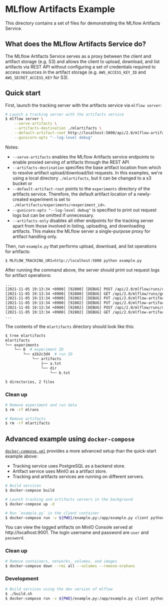 # MLflow Artifacts Example

This directory contains a set of files for demonstrating the MLflow Artifacts Service.

## What does the MLflow Artifacts Service do?

The MLflow Artifacts Service serves as a proxy between the client and artifact storage (e.g. S3)
and allows the client to upload, download, and list artifacts via REST API without configuring
a set of credentials required to access resources in the artifact storage (e.g. `AWS_ACCESS_KEY_ID`
and `AWS_SECRET_ACCESS_KEY` for S3).

## Quick start

First, launch the tracking server with the artifacts service via `mlflow server`:

```sh
# Launch a tracking server with the artifacts service
$ mlflow server \
    --serve-artifacts \
    --artifacts-destination ./mlartifacts \
    --default-artifact-root http://localhost:5000/api/2.0/mlflow-artifacts/artifacts/experiments \
    --gunicorn-opts "--log-level debug"
```

Notes:

- `--serve-artifacts` enables the MLflow Artifacts service endpoints to enable proxied serving of artifacts through the REST API
- `--artifacts-destination` specifies the base artifact location from which to resolve artifact upload/download/list requests. In this examples, we're using a local directory `./mlartifacts`, but it can be changed to a s3 bucket or
- `--default-artifact-root` points to the `experiments` directory of the artifacts service. Therefore, the default artifact location of a newly-created experiment is set to `./mlartifacts/experiments/<experiment_id>`.
- `--gunicorn-opts "--log-level debug"` is specified to print out request logs but can be omitted if unnecessary.
- `--artifacts-only` disables all other endpoints for the tracking server apart from those involved in listing, uploading, and downloading artifacts. This makes the MLflow server a single-purpose proxy for artifact handling only.

Then, run `example.py` that performs upload, download, and list operations for artifacts:

```
$ MLFLOW_TRACKING_URI=http://localhost:5000 python example.py
```

After running the command above, the server should print out request logs for artifact operations:

```diff
...
[2021-11-05 19:13:34 +0900] [92800] [DEBUG] POST /api/2.0/mlflow/runs/create
[2021-11-05 19:13:34 +0900] [92800] [DEBUG] GET /api/2.0/mlflow/runs/get
[2021-11-05 19:13:34 +0900] [92802] [DEBUG] PUT /api/2.0/mlflow-artifacts/artifacts/0/a1b2c3d4/artifacts/a.txt
[2021-11-05 19:13:34 +0900] [92802] [DEBUG] PUT /api/2.0/mlflow-artifacts/artifacts/0/a1b2c3d4/artifacts/dir/b.txt
[2021-11-05 19:13:34 +0900] [92802] [DEBUG] POST /api/2.0/mlflow/runs/update
[2021-11-05 19:13:34 +0900] [92802] [DEBUG] GET /api/2.0/mlflow-artifacts/artifacts
...
```

The contents of the `mlartifacts` directory should look like this:

```sh
$ tree mlartifacts
mlartifacts
└── experiments
    └── 0  # experiment ID
        └── a1b2c3d4  # run ID
            └── artifacts
                ├── a.txt
                └── dir
                    └── b.txt

5 directories, 2 files
```

### Clean up

```sh
# Remove experiment and run data
$ rm -rf mlruns

# Remove artifacts
$ rm -rf mlartifacts
```

## Advanced example using `docker-compose`

[`docker-compose.yml`](./docker-compose.yml) provides a more advanced setup than the quick-start example above:

- Tracking service uses PostgreSQL as a backend store.
- Artifact service uses MinIO as a artifact store.
- Tracking and artifacts services are running on different servers.

```sh
# Build services
$ docker-compose build

# Launch tracking and artifacts servers in the background
$ docker-compose up -d

# Run `example.py` in the client container
$ docker-compose run -v ${PWD}/example.py:/app/example.py client python example.py
```

You can view the logged artifacts on MinIO Console served at http://localhost:9001. The login username and password are `user` and `password`.

### Clean up

```sh
# Remove containers, networks, volumes, and images
$ docker-compose down --rmi all --volumes --remove-orphans
```

### Development

```sh
# Build services using the dev version of mlflow
$ ./build.sh
$ docker-compose run -v ${PWD}/example.py:/app/example.py client python example.py
```

